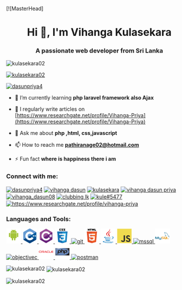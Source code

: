 [![MasterHead]
<h1 align="center">Hi 👋, I'm Vihanga Kulasekara</h1>
<h3 align="center">A passionate web developer from Sri Lanka</h3>
<p align="left"> <img src="https://komarev.com/ghpvc/?username=kulasekara02&label=Profile%20views&color=0e75b6&style=flat" alt="kulasekara02" /> </p>

<p align="left"> <a href="https://github.com/ryo-ma/github-profile-trophy"><img src="https://github-profile-trophy.vercel.app/?username=kulasekara02" alt="kulasekara02" /></a> </p>

<p align="left"> <a href="https://twitter.com/dasunpriya4" target="blank"><img src="https://img.shields.io/twitter/follow/dasunpriya4?logo=twitter&style=for-the-badge" alt="dasunpriya4" /></a> </p>

- 🌱 I’m currently learning **php laravel framework also Ajax**

- 📝 I regularly write articles on [https://www.researchgate.net/profile/Vihanga-Priya](https://www.researchgate.net/profile/Vihanga-Priya)

- 💬 Ask me about **php ,html, css,javascript**

- 📫 How to reach me **pathiranage02@hotmail.com**

- ⚡ Fun fact **where is happiness there i am**

<h3 align="left">Connect with me:</h3>
<p align="left">
<a href="https://twitter.com/dasunpriya4" target="blank"><img align="center" src="https://raw.githubusercontent.com/rahuldkjain/github-profile-readme-generator/master/src/images/icons/Social/twitter.svg" alt="dasunpriya4" height="30" width="40" /></a>
<a href="https://linkedin.com/in/vihanga dasun" target="blank"><img align="center" src="https://raw.githubusercontent.com/rahuldkjain/github-profile-readme-generator/master/src/images/icons/Social/linked-in-alt.svg" alt="vihanga dasun" height="30" width="40" /></a>
<a href="https://stackoverflow.com/users/kulasekara" target="blank"><img align="center" src="https://raw.githubusercontent.com/rahuldkjain/github-profile-readme-generator/master/src/images/icons/Social/stack-overflow.svg" alt="kulasekara" height="30" width="40" /></a>
<a href="https://fb.com/vihanga dasun priya" target="blank"><img align="center" src="https://raw.githubusercontent.com/rahuldkjain/github-profile-readme-generator/master/src/images/icons/Social/facebook.svg" alt="vihanga dasun priya" height="30" width="40" /></a>
<a href="https://instagram.com/vihanga_dasun08" target="blank"><img align="center" src="https://raw.githubusercontent.com/rahuldkjain/github-profile-readme-generator/master/src/images/icons/Social/instagram.svg" alt="vihanga_dasun08" height="30" width="40" /></a>
<a href="https://www.youtube.com/c/clubbing lk" target="blank"><img align="center" src="https://raw.githubusercontent.com/rahuldkjain/github-profile-readme-generator/master/src/images/icons/Social/youtube.svg" alt="clubbing lk" height="30" width="40" /></a>
<a href="https://discord.gg/kule#5477" target="blank"><img align="center" src="https://raw.githubusercontent.com/rahuldkjain/github-profile-readme-generator/master/src/images/icons/Social/discord.svg" alt="kule#5477" height="30" width="40" /></a>
<a href="/https://www.researchgate.net/profile/vihanga-priya" target="blank"><img align="center" src="https://raw.githubusercontent.com/rahuldkjain/github-profile-readme-generator/master/src/images/icons/Social/rss.svg" alt="https://www.researchgate.net/profile/vihanga-priya" height="30" width="40" /></a>
</p>

<h3 align="left">Languages and Tools:</h3>
<p align="left"> <a href="https://developer.android.com" target="_blank" rel="noreferrer"> <img src="https://raw.githubusercontent.com/devicons/devicon/master/icons/android/android-original-wordmark.svg" alt="android" width="40" height="40"/> </a> <a href="https://www.w3schools.com/cpp/" target="_blank" rel="noreferrer"> <img src="https://raw.githubusercontent.com/devicons/devicon/master/icons/cplusplus/cplusplus-original.svg" alt="cplusplus" width="40" height="40"/> </a> <a href="https://www.w3schools.com/cs/" target="_blank" rel="noreferrer"> <img src="https://raw.githubusercontent.com/devicons/devicon/master/icons/csharp/csharp-original.svg" alt="csharp" width="40" height="40"/> </a> <a href="https://www.w3schools.com/css/" target="_blank" rel="noreferrer"> <img src="https://raw.githubusercontent.com/devicons/devicon/master/icons/css3/css3-original-wordmark.svg" alt="css3" width="40" height="40"/> </a> <a href="https://git-scm.com/" target="_blank" rel="noreferrer"> <img src="https://www.vectorlogo.zone/logos/git-scm/git-scm-icon.svg" alt="git" width="40" height="40"/> </a> <a href="https://www.w3.org/html/" target="_blank" rel="noreferrer"> <img src="https://raw.githubusercontent.com/devicons/devicon/master/icons/html5/html5-original-wordmark.svg" alt="html5" width="40" height="40"/> </a> <a href="https://www.java.com" target="_blank" rel="noreferrer"> <img src="https://raw.githubusercontent.com/devicons/devicon/master/icons/java/java-original.svg" alt="java" width="40" height="40"/> </a> <a href="https://developer.mozilla.org/en-US/docs/Web/JavaScript" target="_blank" rel="noreferrer"> <img src="https://raw.githubusercontent.com/devicons/devicon/master/icons/javascript/javascript-original.svg" alt="javascript" width="40" height="40"/> </a> <a href="https://www.microsoft.com/en-us/sql-server" target="_blank" rel="noreferrer"> <img src="https://www.svgrepo.com/show/303229/microsoft-sql-server-logo.svg" alt="mssql" width="40" height="40"/> </a> <a href="https://www.mysql.com/" target="_blank" rel="noreferrer"> <img src="https://raw.githubusercontent.com/devicons/devicon/master/icons/mysql/mysql-original-wordmark.svg" alt="mysql" width="40" height="40"/> </a> <a href="https://developer.apple.com/library/archive/documentation/Cocoa/Conceptual/ProgrammingWithObjectiveC/Introduction/Introduction.html" target="_blank" rel="noreferrer"> <img src="https://www.vectorlogo.zone/logos/apple_objectivec/apple_objectivec-icon.svg" alt="objectivec" width="40" height="40"/> </a> <a href="https://www.oracle.com/" target="_blank" rel="noreferrer"> <img src="https://raw.githubusercontent.com/devicons/devicon/master/icons/oracle/oracle-original.svg" alt="oracle" width="40" height="40"/> </a> <a href="https://www.php.net" target="_blank" rel="noreferrer"> <img src="https://raw.githubusercontent.com/devicons/devicon/master/icons/php/php-original.svg" alt="php" width="40" height="40"/> </a> <a href="https://postman.com" target="_blank" rel="noreferrer"> <img src="https://www.vectorlogo.zone/logos/getpostman/getpostman-icon.svg" alt="postman" width="40" height="40"/> </a> </p>

<p><img align="left" src="https://github-readme-stats.vercel.app/api/top-langs?username=kulasekara02&show_icons=true&locale=en&layout=compact" alt="kulasekara02" /></p>

<p>&nbsp;<img align="center" src="https://github-readme-stats.vercel.app/api?username=kulasekara02&show_icons=true&locale=en" alt="kulasekara02" /></p>

<p><img align="center" src="https://github-readme-streak-stats.herokuapp.com/?user=kulasekara02&" alt="kulasekara02" /></p>
